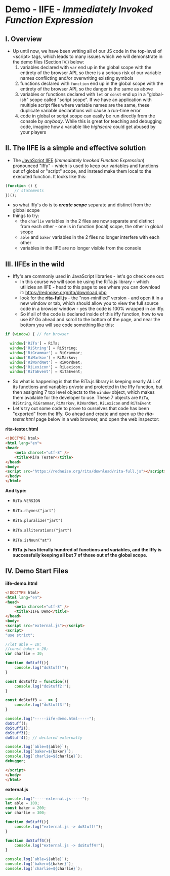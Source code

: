 # Demo - IIFE - *Immediately Invoked Function Expression*

## I. Overview
- Up until now, we have been writing all of our JS code in the top-level of &lt;script> tags, which leads to many issues which we will demonstrate in the demo files (Section IV.) below:
  1. variables declared with `var` end up in the global scope with the entirety of the browser API, so there is a serious risk of our variable names conflicting and/or overwriting existing symbols
  2. functions declared with `function` end up in the global scope with the entirety of the browser API, so the danger is the same as above
  3. variables or functions declared with `let` or `const` end up in a "global-ish" scope called "script scope". If we have an application with multiple script files where variable names are the same, these duplicate variable declarations will cause a run-time error
  4. code in global or script scope can easily be run directly from the console by *anybody*. While this is great for teaching and debugging code, imagine how a variable like *highscore* could get abused by your players 

## II. The IIFE is a simple and effective solution
- The [JavaScript IIFE](https://developer.mozilla.org/en-US/docs/Glossary/IIFE) (*Immediately Invoked Function Expression*) pronounced "Iffy" - which is used to keep our variables and functions out of global or "script" scope, and instead make them local to the executed function. It looks like this:

```js
(function () {
    // statements
})();
```

- so what Iffy's do is to ***create scope*** separate and distinct from the global scope
- things to try:
  - the `charlie` variables in the 2 files are now separate and distinct from each other - one is in function (local) scope, the other in global scope
  - `able` and `baker` variables in the 2 files no longer interfere with each other
  - variables in the IIFE are no longer visible from the console
  

## III. IIFEs in the wild
  - Iffy's are commonly used in JavaScript libraries - let's go check one out:
    - In this course we will soon be using the RiTa.js library - which utilizies an IIFE - head to this page to see where you can download it: https://rednoise.org/rita/download.php
    - look for the **rita-full.js** - the "non-minified" version - and open it in a new window or tab, which should allow you to view the full source code in a browser window - yes the code is 100% wrapped in an iffy.
    - So if all of the code is declared inside of this iffy function, how to we use it? Go ahead and scroll to the bottom of the page, and near the bottom you will see code something like this:
    
```js
if (window) { // for browser

  window['RiTa'] = RiTa;
  window['RiString'] = RiString;
  window['RiGrammar'] = RiGrammar;
  window['RiMarkov'] = RiMarkov;
  window['RiWordNet'] = RiWordNet;
  window['RiLexicon'] = RiLexicon;
  window['RiTaEvent'] = RiTaEvent;
```

- So what is happening is that the RiTa.js library is keeping nearly ALL of its functions and variables *private* and protected in the Iffy function, but then assigning 7 top level objects to the `window` object, which makes them available for the developer to use. These 7 objects are `RiTa`, `RiString`, `RiGrammar`, `RiMarkov`, `RiWordNet`, `RiLexicon` and `RiTaEvent`
- Let's try out some code to prove to ourselves that code has been "exported" from the Iffy. Go ahead and create and open up the *rita-tester.html* page below in a web browser, and open the web inspector: 

**rita-tester.html**

```html
<!DOCTYPE html>
<html lang="en">
<head>
	<meta charset="utf-8" />
	<title>RiTa Tester</title>
</head>
<body>
<script src="https://rednoise.org/rita/download/rita-full.js"></script>
</body>
</html>
```

**And type:**

- `RiTa.VERSION`
- `RiTa.rhymes("jart")`
- `RiTa.pluralize("jart")`
- `RiTa.alliterations("jart")`
- `RiTa.isNoun("at")`

- **RiTa.js has literally hundred of functions and variables, and the Iffy is successfully keeping all but 7 of those out of the global scope.**


## IV. Demo Start Files

**iife-demo.html**
```html
<!DOCTYPE html>
<html lang="en">
<head>
	<meta charset="utf-8" />
	<title>IIFE Demo</title>
</head>
<body>
<script src="external.js"></script>
<script>
"use strict";

//let able = 10;
//const baker = 20;
var charlie = 30;

function doStuff(){
	console.log("doStuff!");
}

const doStuff2 = function(){
	console.log("doStuff2!");
}

const doStuff3 = _ => {
	console.log("doStuff3!");
}

console.log("-----iife-demo.html-----");
doStuff();
doStuff2();
doStuff3();
doStuff4(); // declared externally

console.log(`able=${able}`);
console.log(`baker=${baker}`);
console.log(`charlie=${charlie}`);
debugger;

</script>
</body>
</html>

```

**external.js**

```js
console.log("-----external.js-----");
let able = 100;
const baker = 200;
var charlie = 300;

function doStuff(){
	console.log("external.js -> doStuff!");
}

function doStuff4(){
	console.log("external.js -> doStuff4!");
}

console.log(`able=${able}`);
console.log(`baker=${baker}`);
console.log(`charlie=${charlie}`);
```
